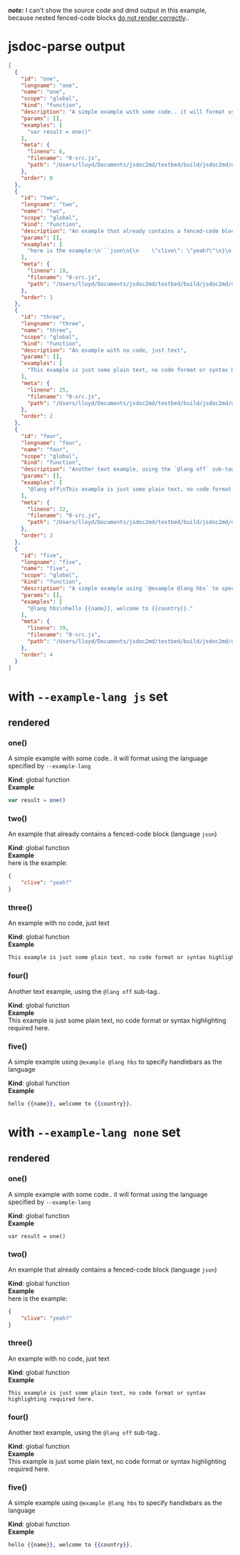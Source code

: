 ***note:*** I can't show the source code and dmd output in this example, because nested fenced-code blocks [do not render correctly](https://github.com/vmg/redcarpet/issues/208).. 

# jsdoc-parse output
```json
[
  {
    "id": "one",
    "longname": "one",
    "name": "one",
    "scope": "global",
    "kind": "function",
    "description": "A simple example with some code.. it will format using the language specified by `--example-lang`",
    "params": [],
    "examples": [
      "var result = one()"
    ],
    "meta": {
      "lineno": 6,
      "filename": "0-src.js",
      "path": "/Users/lloyd/Documents/jsdoc2md/testbed/build/jsdoc2md/dmd-options/example-lang"
    },
    "order": 0
  },
  {
    "id": "two",
    "longname": "two",
    "name": "two",
    "scope": "global",
    "kind": "function",
    "description": "An example that already contains a fenced-code block (language `json`)",
    "params": [],
    "examples": [
      "here is the example:\n```json\n{\n    \"clive\": \"yeah?\"\n}\n```"
    ],
    "meta": {
      "lineno": 18,
      "filename": "0-src.js",
      "path": "/Users/lloyd/Documents/jsdoc2md/testbed/build/jsdoc2md/dmd-options/example-lang"
    },
    "order": 1
  },
  {
    "id": "three",
    "longname": "three",
    "name": "three",
    "scope": "global",
    "kind": "function",
    "description": "An example with no code, just text",
    "params": [],
    "examples": [
      "This example is just some plain text, no code format or syntax highlighting required here."
    ],
    "meta": {
      "lineno": 25,
      "filename": "0-src.js",
      "path": "/Users/lloyd/Documents/jsdoc2md/testbed/build/jsdoc2md/dmd-options/example-lang"
    },
    "order": 2
  },
  {
    "id": "four",
    "longname": "four",
    "name": "four",
    "scope": "global",
    "kind": "function",
    "description": "Another text example, using the `@lang off` sub-tag..",
    "params": [],
    "examples": [
      "@lang off\nThis example is just some plain text, no code format or syntax highlighting required here."
    ],
    "meta": {
      "lineno": 32,
      "filename": "0-src.js",
      "path": "/Users/lloyd/Documents/jsdoc2md/testbed/build/jsdoc2md/dmd-options/example-lang"
    },
    "order": 3
  },
  {
    "id": "five",
    "longname": "five",
    "name": "five",
    "scope": "global",
    "kind": "function",
    "description": "A simple example using `@example @lang hbs` to specify handlebars as the language",
    "params": [],
    "examples": [
      "@lang hbs\nhello {{name}}, welcome to {{country}}."
    ],
    "meta": {
      "lineno": 39,
      "filename": "0-src.js",
      "path": "/Users/lloyd/Documents/jsdoc2md/testbed/build/jsdoc2md/dmd-options/example-lang"
    },
    "order": 4
  }
]
```

# with `--example-lang js` set
## rendered

### one()
A simple example with some code.. it will format using the language specified by `--example-lang`

**Kind**: global function  
**Example**  
```js
var result = one()
```
### two()
An example that already contains a fenced-code block (language `json`)

**Kind**: global function  
**Example**  
here is the example:
```json
{
    "clive": "yeah?"
}
```
### three()
An example with no code, just text

**Kind**: global function  
**Example**  
```js
This example is just some plain text, no code format or syntax highlighting required here.
```
### four()
Another text example, using the `@lang off` sub-tag..

**Kind**: global function  
**Example**  
This example is just some plain text, no code format or syntax highlighting required here.
### five()
A simple example using `@example @lang hbs` to specify handlebars as the language

**Kind**: global function  
**Example**  
```hbs
hello {{name}}, welcome to {{country}}.
```

# with `--example-lang none` set
## rendered

### one()
A simple example with some code.. it will format using the language specified by `--example-lang`

**Kind**: global function  
**Example**  
```none
var result = one()
```
### two()
An example that already contains a fenced-code block (language `json`)

**Kind**: global function  
**Example**  
here is the example:
```json
{
    "clive": "yeah?"
}
```
### three()
An example with no code, just text

**Kind**: global function  
**Example**  
```none
This example is just some plain text, no code format or syntax highlighting required here.
```
### four()
Another text example, using the `@lang off` sub-tag..

**Kind**: global function  
**Example**  
This example is just some plain text, no code format or syntax highlighting required here.
### five()
A simple example using `@example @lang hbs` to specify handlebars as the language

**Kind**: global function  
**Example**  
```hbs
hello {{name}}, welcome to {{country}}.
```

